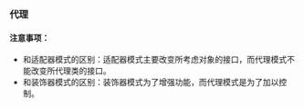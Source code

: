 ### 代理
#### 注意事项：
 *  和适配器模式的区别：适配器模式主要改变所考虑对象的接口，而代理模式不能改变所代理类的接口。
 *  和装饰器模式的区别：装饰器模式为了增强功能，而代理模式是为了加以控制。

